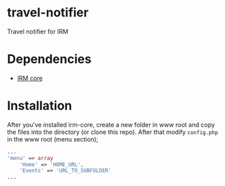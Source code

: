 # travel-notifier
Travel notifier for IRM

# Dependencies
- [IRM core](https://github.com/ItalianRockMafia/core)

# Installation
After you've installed irm-core, create a new folder in www root and copy the files into the directory (or clone this repo).
After that modify `config.php` in the www root (menu section);

```php
...
'menu' => array
	'Home' => 'HOME_URL',
	'Events' => 'URL_TO_SUBFOLDER'
... 
```